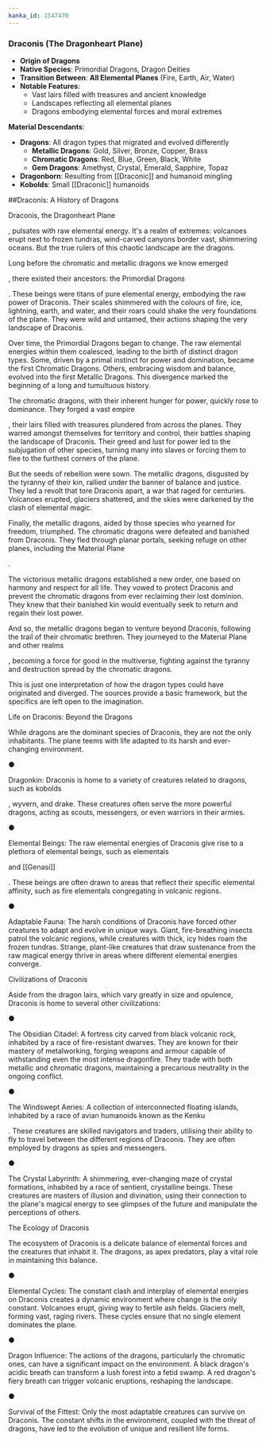 ```yaml
---
kanka_id: 1547470
---
```


### **Draconis (The Dragonheart Plane)**

* **Origin of Dragons**
* **Native Species**: Primordial Dragons, Dragon Deities
* **Transition Between**: **All Elemental Planes** (Fire, Earth, Air, Water)
* **Notable Features**:
  + Vast lairs filled with treasures and ancient knowledge
  + Landscapes reflecting all elemental planes
  + Dragons embodying elemental forces and moral extremes

**Material Descendants**:

* **Dragons**: All dragon types that migrated and evolved differently
  + **Metallic Dragons**: Gold, Silver, Bronze, Copper, Brass
  + **Chromatic Dragons**: Red, Blue, Green, Black, White
  + **Gem Dragons**: Amethyst, Crystal, Emerald, Sapphire, Topaz
* **Dragonborn**: Resulting from [[Draconic]] and humanoid mingling
* **Kobolds**: Small [[Draconic]] humanoids

  
  
##Draconis: A History of Dragons

Draconis, the Dragonheart Plane

, pulsates with raw elemental energy. It's a realm of extremes: volcanoes erupt next to frozen tundras, wind-carved canyons border vast, shimmering oceans. But the true rulers of this chaotic landscape are the dragons.

Long before the chromatic and metallic dragons we know emerged

, there existed their ancestors: the Primordial Dragons

. These beings were titans of pure elemental energy, embodying the raw power of Draconis. Their scales shimmered with the colours of fire, ice, lightning, earth, and water, and their roars could shake the very foundations of the plane. They were wild and untamed, their actions shaping the very landscape of Draconis.

Over time, the Primordial Dragons began to change. The raw elemental energies within them coalesced, leading to the birth of distinct dragon types. Some, driven by a primal instinct for power and domination, became the first Chromatic Dragons. Others, embracing wisdom and balance, evolved into the first Metallic Dragons. This divergence marked the beginning of a long and tumultuous history.

The chromatic dragons, with their inherent hunger for power, quickly rose to dominance. They forged a vast empire

, their lairs filled with treasures plundered from across the planes. They warred amongst themselves for territory and control, their battles shaping the landscape of Draconis. Their greed and lust for power led to the subjugation of other species, turning many into slaves or forcing them to flee to the furthest corners of the plane.

But the seeds of rebellion were sown. The metallic dragons, disgusted by the tyranny of their kin, rallied under the banner of balance and justice. They led a revolt that tore Draconis apart, a war that raged for centuries. Volcanoes erupted, glaciers shattered, and the skies were darkened by the clash of elemental magic.

Finally, the metallic dragons, aided by those species who yearned for freedom, triumphed. The chromatic dragons were defeated and banished from Draconis. They fled through planar portals, seeking refuge on other planes, including the Material Plane

.

The victorious metallic dragons established a new order, one based on harmony and respect for all life. They vowed to protect Draconis and prevent the chromatic dragons from ever reclaiming their lost dominion. They knew that their banished kin would eventually seek to return and regain their lost power.

And so, the metallic dragons began to venture beyond Draconis, following the trail of their chromatic brethren. They journeyed to the Material Plane and other realms

, becoming a force for good in the multiverse, fighting against the tyranny and destruction spread by the chromatic dragons.

This is just one interpretation of how the dragon types could have originated and diverged. The sources provide a basic framework, but the specifics are left open to the imagination.

Life on Draconis: Beyond the Dragons

While dragons are the dominant species of Draconis, they are not the only inhabitants. The plane teems with life adapted to its harsh and ever-changing environment.

●

Dragonkin: Draconis is home to a variety of creatures related to dragons, such as kobolds

, wyvern, and drake. These creatures often serve the more powerful dragons, acting as scouts, messengers, or even warriors in their armies.

●

Elemental Beings: The raw elemental energies of Draconis give rise to a plethora of elemental beings, such as elementals

 and [[Genasi]]

. These beings are often drawn to areas that reflect their specific elemental affinity, such as fire elementals congregating in volcanic regions.

●

Adaptable Fauna: The harsh conditions of Draconis have forced other creatures to adapt and evolve in unique ways. Giant, fire-breathing insects patrol the volcanic regions, while creatures with thick, icy hides roam the frozen tundras. Strange, plant-like creatures that draw sustenance from the raw magical energy thrive in areas where different elemental energies converge.

Civilizations of Draconis

Aside from the dragon lairs, which vary greatly in size and opulence, Draconis is home to several other civilizations:

●

The Obsidian Citadel: A fortress city carved from black volcanic rock, inhabited by a race of fire-resistant dwarves. They are known for their mastery of metalworking, forging weapons and armour capable of withstanding even the most intense dragonfire. They trade with both metallic and chromatic dragons, maintaining a precarious neutrality in the ongoing conflict.

●

The Windswept Aeries: A collection of interconnected floating islands, inhabited by a race of avian humanoids known as the Kenku

. These creatures are skilled navigators and traders, utilising their ability to fly to travel between the different regions of Draconis. They are often employed by dragons as spies and messengers.

●

The Crystal Labyrinth: A shimmering, ever-changing maze of crystal formations, inhabited by a race of sentient, crystalline beings. These creatures are masters of illusion and divination, using their connection to the plane's magical energy to see glimpses of the future and manipulate the perceptions of others.

The Ecology of Draconis

The ecosystem of Draconis is a delicate balance of elemental forces and the creatures that inhabit it. The dragons, as apex predators, play a vital role in maintaining this balance.

●

Elemental Cycles: The constant clash and interplay of elemental energies on Draconis creates a dynamic environment where change is the only constant. Volcanoes erupt, giving way to fertile ash fields. Glaciers melt, forming vast, raging rivers. These cycles ensure that no single element dominates the plane.

●

Dragon Influence: The actions of the dragons, particularly the chromatic ones, can have a significant impact on the environment. A black dragon's acidic breath can transform a lush forest into a fetid swamp. A red dragon's fiery breath can trigger volcanic eruptions, reshaping the landscape.

●

Survival of the Fittest: Only the most adaptable creatures can survive on Draconis. The constant shifts in the environment, coupled with the threat of dragons, have led to the evolution of unique and resilient life forms.